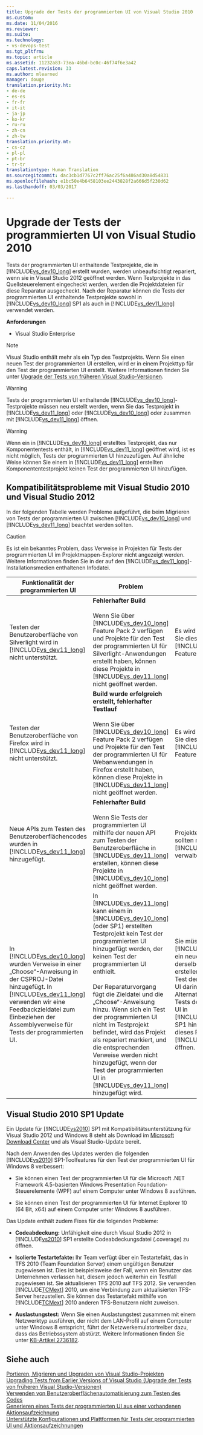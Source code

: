 ```yaml
---
title: Upgrade der Tests der programmierten UI von Visual Studio 2010 | Microsoft-Dokumentation
ms.custom: 
ms.date: 11/04/2016
ms.reviewer: 
ms.suite: 
ms.technology:
- vs-devops-test
ms.tgt_pltfrm: 
ms.topic: article
ms.assetid: 11232a83-73ea-46bd-bc0c-46f74f6e3a42
caps.latest.revision: 33
ms.author: mlearned
manager: douge
translation.priority.ht:
- de-de
- es-es
- fr-fr
- it-it
- ja-jp
- ko-kr
- ru-ru
- zh-cn
- zh-tw
translation.priority.mt:
- cs-cz
- pl-pl
- pt-br
- tr-tr
translationtype: Human Translation
ms.sourcegitcommit: dac3cb1d7767c2ff76ac25f6a486ad30a8d54831
ms.openlocfilehash: e1bc50e4b6458103ee2443828f2a666d5f230d62
ms.lasthandoff: 03/03/2017

---
```

# <a name="upgrading-coded-ui-tests-from-visual-studio-2010"></a>Upgrade der Tests der programmierten UI von Visual Studio 2010
Tests der programmierten UI enthaltende Testprojekte, die in [!INCLUDE[vs_dev10_long](../code-quality/includes/vs_dev10_long_md.md)] erstellt wurden, werden unbeaufsichtigt repariert, wenn sie in Visual Studio 2012 geöffnet werden. Wenn Testprojekte in das Quellsteuerelement eingecheckt werden, werden die Projektdateien für diese Reparatur ausgecheckt. Nach der Reparatur können die Tests der programmierten UI enthaltende Testprojekte sowohl in [!INCLUDE[vs_dev10_long](../code-quality/includes/vs_dev10_long_md.md)] SP1 als auch in [!INCLUDE[vs_dev11_long](../data-tools/includes/vs_dev11_long_md.md)] verwendet werden.  
  
 **Anforderungen**  
  
-   Visual Studio Enterprise  
  
> [!NOTE]
>  Visual Studio enthält mehr als ein Typ des Testprojekts. Wenn Sie einen neuen Test der programmierten UI erstellen, wird er in einem Projekttyp für den Test der programmierten UI erstellt. Weitere Informationen finden Sie unter [Upgrade der Tests von früheren Visual Studio-Versionen](http://msdn.microsoft.com/en-us/e9c8b7f6-bd72-448e-8edb-d090dcc5cf52).  
  
> [!WARNING]
> Tests der programmierten UI enthaltende  [!INCLUDE[vs_dev10_long](../code-quality/includes/vs_dev10_long_md.md)]-Testprojekte müssen neu erstellt werden, wenn Sie das Testprojekt in [!INCLUDE[vs_dev11_long](../data-tools/includes/vs_dev11_long_md.md)] oder [!INCLUDE[vs_dev10_long](../code-quality/includes/vs_dev10_long_md.md)] oder zusammen mit [!INCLUDE[vs_dev11_long](../data-tools/includes/vs_dev11_long_md.md)] öffnen.  
  
> [!WARNING]
>  Wenn ein in [!INCLUDE[vs_dev10_long](../code-quality/includes/vs_dev10_long_md.md)] erstelltes Testprojekt, das nur Komponententests enthält, in [!INCLUDE[vs_dev11_long](../data-tools/includes/vs_dev11_long_md.md)] geöffnet wird, ist es nicht möglich, Tests der programmierten UI hinzuzufügen. Auf ähnliche Weise können Sie einem in [!INCLUDE[vs_dev11_long](../data-tools/includes/vs_dev11_long_md.md)] erstellten Komponententestprojekt keinen Test der programmierten UI hinzufügen.  
  
## <a name="compatibility-issues-between-visual-studio-2010-and-visual-studio-2012"></a>Kompatibilitätsprobleme mit Visual Studio 2010 und Visual Studio 2012  
 In der folgenden Tabelle werden Probleme aufgeführt, die beim Migrieren von Tests der programmierten UI zwischen [!INCLUDE[vs_dev10_long](../code-quality/includes/vs_dev10_long_md.md)] und [!INCLUDE[vs_dev11_long](../data-tools/includes/vs_dev11_long_md.md)] beachtet werden sollten.  
  
> [!CAUTION]
>  Es ist ein bekanntes Problem, dass Verweise in Projekten für Tests der programmierten UI im Projektmappen-Explorer nicht angezeigt werden. Weitere Informationen finden Sie in der auf den [!INCLUDE[vs_dev11_long](../data-tools/includes/vs_dev11_long_md.md)]-Installationsmedien enthaltenen Infodatei.  
  
|Funktionalität der programmierten UI|Problem|Lösung|  
|----------------------------|-----------|--------------|  
|Testen der Benutzeroberfläche von Silverlight wird in [!INCLUDE[vs_dev11_long](../data-tools/includes/vs_dev11_long_md.md)] nicht unterstützt.|**Fehlerhafter Build**<br /><br /> Wenn Sie über [!INCLUDE[vs_dev10_long](../code-quality/includes/vs_dev10_long_md.md)] Feature Pack 2 verfügen und Projekte für den Test der programmierten UI für Silverlight-Anwendungen erstellt haben, können diese Projekte in [!INCLUDE[vs_dev11_long](../data-tools/includes/vs_dev11_long_md.md)] nicht geöffnet werden.|Es wird empfohlen, dass Sie diese Projekte nur in [!INCLUDE[vs_dev10_long](../code-quality/includes/vs_dev10_long_md.md)] Feature Pack 2 verwalten.|  
|Testen der Benutzeroberfläche von Firefox wird in [!INCLUDE[vs_dev11_long](../data-tools/includes/vs_dev11_long_md.md)] nicht unterstützt. |**Build wurde erfolgreich erstellt, fehlerhafter Testlauf**<br /><br /> Wenn Sie über [!INCLUDE[vs_dev10_long](../code-quality/includes/vs_dev10_long_md.md)] Feature Pack 2 verfügen und Projekte für den Test der programmierten UI für Webanwendungen in Firefox erstellt haben, können diese Projekte in [!INCLUDE[vs_dev11_long](../data-tools/includes/vs_dev11_long_md.md)] nicht geöffnet werden.|Es wird empfohlen, dass Sie diese Projekte nur in [!INCLUDE[vs_dev10_long](../code-quality/includes/vs_dev10_long_md.md)] Feature Pack 2 verwalten.|  
|Neue APIs zum Testen des Benutzeroberflächencodes wurden in [!INCLUDE[vs_dev11_long](../data-tools/includes/vs_dev11_long_md.md)] hinzugefügt.|**Fehlerhafter Build**<br /><br /> Wenn Sie Tests der programmierten UI mithilfe der neuen API zum Testen der Benutzeroberfläche in [!INCLUDE[vs_dev11_long](../data-tools/includes/vs_dev11_long_md.md)] erstellen, können diese Projekte in [!INCLUDE[vs_dev10_long](../code-quality/includes/vs_dev10_long_md.md)] nicht geöffnet werden.|Projekte mit der neuen API sollten nur in [!INCLUDE[vs_dev11_long](../data-tools/includes/vs_dev11_long_md.md)] verwaltet werden.|  
|In [!INCLUDE[vs_dev10_long](../code-quality/includes/vs_dev10_long_md.md)] wurden Verweise in einer „Choose“-Anweisung in der CSPROJ-Datei hinzugefügt. In [!INCLUDE[vs_dev11_long](../data-tools/includes/vs_dev11_long_md.md)] verwenden wir eine Feedbackzieldatei zum Einbeziehen der Assemblyverweise für Tests der programmierten UI.|In [!INCLUDE[vs_dev11_long](../data-tools/includes/vs_dev11_long_md.md)] kann einem in [!INCLUDE[vs_dev10_long](../code-quality/includes/vs_dev10_long_md.md)] (oder SP1) erstellten Testprojekt kein Test der programmierten UI hinzugefügt werden, der keinen Test der programmierten UI enthielt.<br /><br /> Der Reparaturvorgang fügt die Zieldatei und die „Choose“-Anweisung hinzu. Wenn sich ein Test der programmierten UI nicht im Testprojekt befindet, wird das Projekt als repariert markiert, und die entsprechenden Verweise werden nicht hinzugefügt, wenn der Test der programmierten UI in [!INCLUDE[vs_dev11_long](../data-tools/includes/vs_dev11_long_md.md)] hinzugefügt wird.|Sie müssen mithilfe von [!INCLUDE[vs_dev11_long](../data-tools/includes/vs_dev11_long_md.md)] ein neues Testprojekt in derselben Projektmappe erstellen und Ihren neuen Test der programmierten UI darin hinzufügen. Alternativ können Sie Tests der programmierten UI in [!INCLUDE[vs_dev10_long](../code-quality/includes/vs_dev10_long_md.md)] SP1 hinzufügen und dieses Projekt in [!INCLUDE[vs_dev11_long](../data-tools/includes/vs_dev11_long_md.md)] öffnen.|  
  
##  <a name="UpgradingCodedUIFromVS2010_Update"></a> Visual Studio 2010 SP1 Update  
 Ein Update für [!INCLUDE[vs2010](../misc/includes/vs2010_md.md)] SP1 mit Kompatibilitätsunterstützung für Visual Studio 2012 und Windows 8 steht als Download im [Microsoft Download Center](http://www.microsoft.com/download/details.aspx?id=34677) und als Visual Studio-Update bereit.  
  
 Nach dem Anwenden des Updates werden die folgenden [!INCLUDE[vs2010](../misc/includes/vs2010_md.md)] SP1-Toolfeatures für den Test der programmierten UI für Windows 8 verbessert:  
  
-   Sie können einen Test der programmierten UI für die Microsoft .NET Framework 4.5-basierten Windows Presentation Foundation-Steuerelemente (WPF) auf einem Computer unter Windows 8 ausführen.  
  
-   Sie können einen Test der programmierten UI für Internet Explorer 10 (64 Bit, x64) auf einem Computer unter Windows 8 ausführen.  
  
 Das Update enthält zudem Fixes für die folgenden Probleme:  
  
-   **Codeabdeckung:** Unfähigkeit eine durch Visual Studio 2012 in [!INCLUDE[vs2010](../misc/includes/vs2010_md.md)] SP1 erstellte Codeabdeckungsdatei (.coverage) zu öffnen.  
  
-   **Isolierte Testartefakte:** Ihr Team verfügt über ein Testartefakt, das in TFS 2010 (Team Foundation Server) einem ungültigen Benutzer zugewiesen ist. Dies ist beispielsweise der Fall, wenn ein Benutzer das Unternehmen verlassen hat, diesem jedoch weiterhin ein Testfall zugewiesen ist. Sie aktualisieren TFS 2010 auf TFS 2012. Sie verwenden [!INCLUDE[TCMext](../misc/includes/tcmext_md.md)] 2010, um eine Verbindung zum aktualisierten TFS-Server herzustellen. Sie können das Testartefakt mithilfe von [!INCLUDE[TCMext](../misc/includes/tcmext_md.md)] 2010 anderen TFS-Benutzern nicht zuweisen.  
  
-   **Auslastungstest:** Wenn Sie einen Auslastungstest zusammen mit einem Netzwerktyp ausführen, der nicht dem LAN-Profil auf einem Computer unter Windows 8 entspricht, führt der Netzwerkemulatortreiber dazu, dass das Betriebssystem abstürzt. Weitere Informationen finden Sie unter [KB-Artikel 2736182](http://support.microsoft.com/kb/2736182).  
  
## <a name="see-also"></a>Siehe auch  
 [Portieren, Migrieren und Upgraden von Visual Studio-Projekten](../porting/port-migrate-and-upgrade-visual-studio-projects.md)   
 [Upgrading Tests from Earlier Versions of Visual Studio (Upgrade der Tests von früheren Visual Studio-Versionen)](http://msdn.microsoft.com/en-us/e9c8b7f6-bd72-448e-8edb-d090dcc5cf52)   
 [Verwenden von Benutzeroberflächenautomatisierung zum Testen des Codes](../test/use-ui-automation-to-test-your-code.md)   
 [Generieren eines Tests der programmierten UI aus einer vorhandenen Aktionsaufzeichnung](/devops-test-docs/test/generating-a-coded-ui-test-from-an-existing-action-recording)   
 [Unterstützte Konfigurationen und Plattformen für Tests der programmierten UI und Aktionsaufzeichnungen](../test/supported-configurations-and-platforms-for-coded-ui-tests-and-action-recordings.md)
